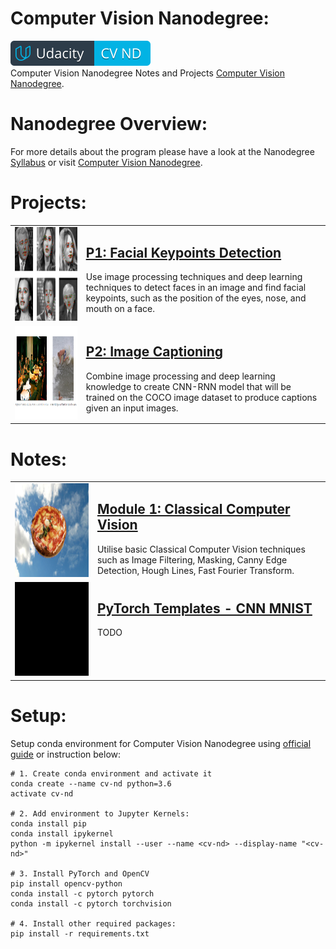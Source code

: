 # Computer Vision Nanodegree:
[![Udacity Computer Vision Nanodegree](data/images/cvnd.svg)](https://www.udacity.com/course/computer-vision-nanodegree--nd891)<br>
Computer Vision Nanodegree Notes and Projects [Computer Vision Nanodegree](https://www.udacity.com/course/computer-vision-nanodegree--nd891).


# Nanodegree Overview:
For more details about the program please have a look at the Nanodegree [Syllabus](/data/CVND_Syllabus.pdf) or visit [Computer Vision Nanodegree](https://www.udacity.com/course/computer-vision-nanodegree--nd891).



# Projects:


<table>
    <tr>
        <td valign="center"><img src="data/images/p1.png" width="400" height="150"></td>
        <td valign="top">
        <p><h2>
        <a href="projects/facial_keypoint_detection">P1: Facial Keypoints Detection</a>
        </h2></p>
        Use image processing techniques and deep learning techniques to detect faces in an image and find facial keypoints, such as the position of the eyes, nose, and mouth on a face.</td>
    </tr>
    <tr>
        <td valign="center"><img src="data/images/p2.png" width="400" height="150"></td>
        <td valign="top">
        <p><h2>
        <a href="projects/image_captioning">P2: Image Captioning</a>
        </h2></p>
        Combine image processing and deep learning knowledge to create CNN-RNN model that will be trained on the COCO image dataset to produce  captions given an input images.
        </td>
    </tr>
 </table>


# Notes:

<table>
  <tr>
    <td valign="center"><img src="data/images/n1.png" width="400" height="150"></td>
    <td valign="top">
    <p><h2><a href="notes/Notes_M1_Classical_Computer_Vision.ipynb">Module 1: Classical Computer Vision</a>
    </h2></p>
    Utilise basic Classical Computer Vision techniques such as Image Filtering, Masking, Canny Edge Detection, Hough Lines, Fast Fourier Transform.</td>
  </tr>
  <tr>
    <td valign="center"><img src="data/images/n2.png" width="400" height="150"></td>
    <td valign="top">
    <p><h2><a href="notes/Templates_PyTorch_MNIST_CNN.ipynb">PyTorch Templates - CNN MNIST</a>
    </h2></p>
    TODO</td>
  </tr>

 </table>


# Setup:
Setup conda environment for Computer Vision Nanodegree using [official guide](https://github.com/udacity/CVND_Exercises) or instruction below:

```
# 1. Create conda environment and activate it
conda create --name cv-nd python=3.6
activate cv-nd

# 2. Add environment to Jupyter Kernels:
conda install pip
conda install ipykernel
python -m ipykernel install --user --name <cv-nd> --display-name "<cv-nd>"

# 3. Install PyTorch and OpenCV
pip install opencv-python
conda install -c pytorch pytorch
conda install -c pytorch torchvision

# 4. Install other required packages:
pip install -r requirements.txt

```